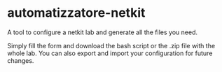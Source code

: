 # automatizzatore-netkit
A tool to configure a netkit lab and generate all the files you need.

Simply fill the form and download the bash script or the .zip file with the whole lab. 
You can also export and import your configuration for future changes.

